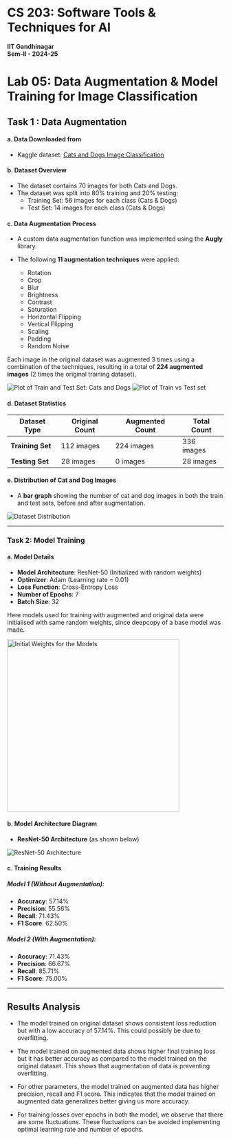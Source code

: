 # CS 203: Software Tools & Techniques for AI
**IIT Gandhinagar**  
**Sem-II - 2024-25**

# Lab 05: Data Augmentation & Model Training for Image Classification

## Task 1 : Data Augmentation

#### a. Data Downloaded from
- Kaggle dataset: [Cats and Dogs Image Classification](https://www.kaggle.com/datasets/samuelcortinhas/cats-and-dogs-image-classification?select=test)

#### b. Dataset Overview
- The dataset contains 70 images for both Cats and Dogs.
- The dataset was split into 80% training and 20% testing:
  - Training Set: 56 images for each class (Cats & Dogs)
  - Test Set: 14 images for each class (Cats & Dogs)

#### c. Data Augmentation Process
- A custom data augmentation function was implemented using the **Augly** library.
- The following **11 augmentation techniques** were applied:

  - Rotation
  - Crop
  - Blur
  - Brightness
  - Contrast
  - Saturation
  - Horizontal Flipping
  - Vertical Flipping
  - Scaling
  - Padding
  - Random Noise
  
Each image in the original dataset was augmented 3 times using a combination of the techniques, resulting in a total of **224 augmented images** (2 times the original training dataset).

![Plot of Train and Test Set: Cats and Dogs](plot1.png)
![Plot of Train vs Test set](plot3.png)

#### d. Dataset Statistics

| Dataset Type           | Original Count | Augmented Count | Total Count  |
|------------------------|----------------|------------------|--------------|
| **Training Set**        | 112 images     | 224 images       | 336 images   |
| **Testing Set**         | 28 images      | 0 images         | 28 images    |

#### e. Distribution of Cat and Dog Images
- A **bar graph** showing the number of cat and dog images in both the train and test sets, before and after augmentation.

![Dataset Distribution](plot2.png)

---

### Task 2: Model Training

#### a. Model Details
- **Model Architecture**: ResNet-50 (Initialized with random weights)
- **Optimizer**: Adam (Learning rate = 0.01)
- **Loss Function**: Cross-Entropy Loss
- **Number of Epochs**: 7
- **Batch Size**: 32

Here models used for training with augmented and original data were initialised with same random weights, since deepcopy of a base model was made. 

<img src="output.jpeg" alt="Initial Weights for the Models" width="400"/>

#### b. Model Architecture Diagram
- **ResNet-50 Architecture** (as shown below)

![ResNet-50 Architecture](ResNet50.jpeg)

#### c. Training Results

##### Model 1 (Without Augmentation):
- **Accuracy**: 57.14%
- **Precision**: 55.56%
- **Recall**: 71.43%
- **F1 Score**: 62.50%

##### Model 2 (With Augmentation):
- **Accuracy**: 71.43%
- **Precision**: 66.67%
- **Recall**: 85.71%
- **F1 Score**: 75.00%

---

## Results Analysis

- The model trained on original dataset shows consistent loss reduction but with a low accuracy of 57.14%. This could possibly be due to overfitting.

- The model trained on augmented data shows higher final training loss but it has better accuracy as compared to the model trained on the original dataset. This shows that augmentation of data is preventing overfitting.

- For other parameters, the model trained on augmented data has higher precision, recall and F1 score. This indicates that the model trained on augmented data generalizes better giving us more accuracy. 

- For training losses over epochs in both the model, we observe that there are some fluctuations. These fluctuations can be avoided implementing optimal learning rate and number of epochs. 